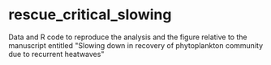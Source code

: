 # rescue_critical_slowing
 Data and R code to reproduce the analysis and the figure relative to the manuscript entitled "Slowing down in recovery of phytoplankton community due to recurrent heatwaves"
